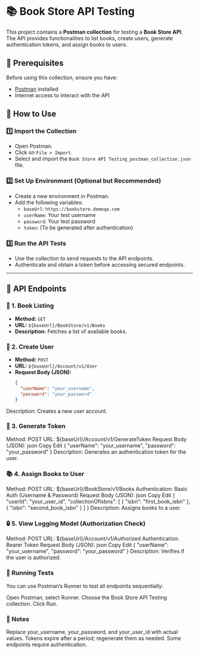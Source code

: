 # 📚 Book Store API Testing

This project contains a **Postman collection** for testing a **Book Store API**. The API provides functionalities to list books, create users, generate authentication tokens, and assign books to users.

## 📌 Prerequisites

Before using this collection, ensure you have:

- [Postman](https://www.postman.com/downloads/) installed
- Internet access to interact with the API

## 🔧 How to Use

### 1️⃣ Import the Collection
- Open Postman.
- Click on `File > Import`.
- Select and import the `Book Store API Testing_postman_collection.json` file.

### 2️⃣ Set Up Environment (Optional but Recommended)
- Create a new environment in Postman.
- Add the following variables:
  - `baseUrl`: `https://bookstore.demoqa.com`
  - `userName`: Your test username
  - `password`: Your test password
  - `token`: (To be generated after authentication)

### 3️⃣ Run the API Tests
- Use the collection to send requests to the API endpoints.
- Authenticate and obtain a token before accessing secured endpoints.

---

## 📌 API Endpoints

### 📖 1. Book Listing
- **Method:** `GET`
- **URL:** `${baseUrl}/BookStore/v1/Books`
- **Description:** Fetches a list of available books.

### 👤 2. Create User
- **Method:** `POST`
- **URL:** `${baseUrl}/Account/v1/User`
- **Request Body (JSON):**
  ```json
  {
    "userName": "your_username",
    "password": "your_password"
  }
Description: Creates a new user account.

### 🔑 3. Generate Token
Method: POST
URL: ${baseUrl}/Account/v1/GenerateToken
Request Body (JSON):
json
Copy
Edit
{
  "userName": "your_username",
  "password": "your_password"
}
Description: Generates an authentication token for the user.

### 📚 4. Assign Books to User
Method: POST
URL: ${baseUrl}/BookStore/v1/Books
Authentication: Basic Auth (Username & Password)
Request Body (JSON):
json
Copy
Edit
{
  "userId": "your_user_id",
  "collectionOfIsbns": [
    { "isbn": "first_book_isbn" },
    { "isbn": "second_book_isbn" }
  ]
}
Description: Assigns books to a user.

### 🔒 5. View Logging Model (Authorization Check)
Method: POST
URL: ${baseUrl}/Account/v1/Authorized
Authentication: Bearer Token
Request Body (JSON):
json
Copy
Edit
{
  "userName": "your_username",
  "password": "your_password"
}
Description: Verifies if the user is authorized.

### 🚀 Running Tests
You can use Postman’s Runner to test all endpoints sequentially:

Open Postman, select Runner.
Choose the Book Store API Testing collection.
Click Run.

### 📝 Notes
Replace your_username, your_password, and your_user_id with actual values.
Tokens expire after a period; regenerate them as needed.
Some endpoints require authentication.
